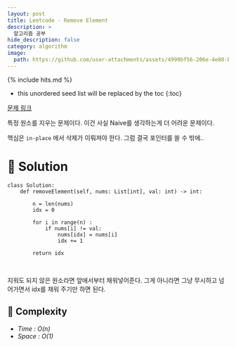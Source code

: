 ```yaml
---
layout: post
title: Leetcode - Remove Element
description: >
  알고리즘 공부
hide_description: false
category: algorithm
image:
  path: https://github.com/user-attachments/assets/4999bf56-206e-4e80-bc2b-9a4ac198b9dd
---
```


{% include hits.md %}

* this unordered seed list will be replaced by the toc
{:toc}

[문제 링크](https://leetcode.com/problems/remove-element/description/?envType=study-plan-v2&envId=top-interview-150)

특정 원소를 지우는 문제이다. 이건 사실 Naive를 생각하는게 더 어려운 문제이다. 

핵심은 `in-place` 에서 삭제가 이뤄져야 한다. 그럼 결국 포인터를 쓸 수 밖에..


# 🥽 Solution

<pre><code class="python">class Solution:
    def removeElement(self, nums: List[int], val: int) -> int:

        n = len(nums)
        idx = 0

        for i in range(n) :
            if nums[i] != val:
                nums[idx] = nums[i]
                idx += 1
        
        return idx
            
</code>
</pre>

지워도 되지 않은 원소라면 앞에서부터 채워넣어준다. 그게 아니라면 그냥 무시하고 넘어가면서 idx를 채워 주기만 하면 된다.

## 👻 Complexity

* *Time : O(n)*
* *Space : O(1)*